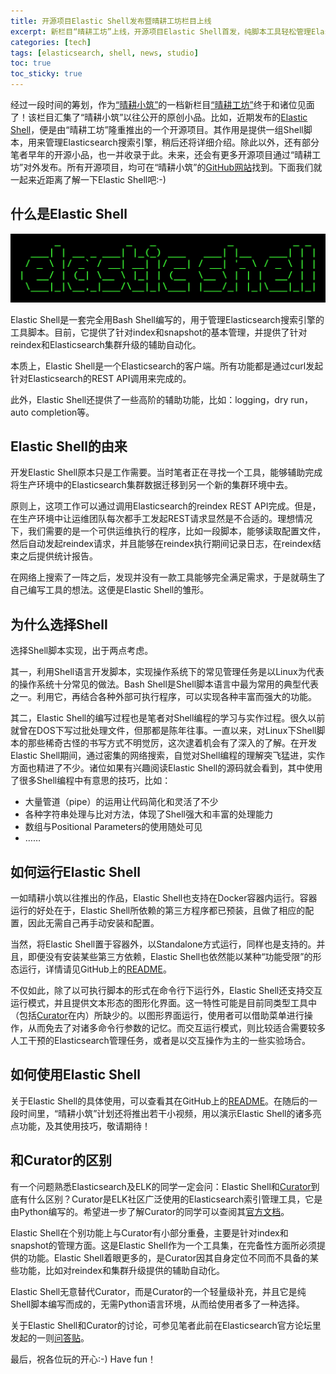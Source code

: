 ```yaml
---
title: 开源项目Elastic Shell发布暨晴耕工坊栏目上线
excerpt: 新栏目“晴耕工坊”上线，开源项目Elastic Shell首发，纯脚本工具轻松管理Elasticsearch搜索引擎
categories: [tech]
tags: [elasticsearch, shell, news, studio]
toc: true
toc_sticky: true
---
```


经过一段时间的筹划，作为[“晴耕小筑”](/)的一档新栏目[“晴耕工坊”](/studio)终于和诸位见面了！该栏目汇集了“晴耕小筑”以往公开的原创小品。比如，近期发布的[Elastic Shell](https://github.com/morningspace/elastic-shell)，便是由“晴耕工坊”隆重推出的一个开源项目。其作用是提供一组Shell脚本，用来管理Elasticsearch搜索引擎，稍后还将详细介绍。除此以外，还有部分笔者早年的开源小品，也一并收录于此。未来，还会有更多开源项目通过“晴耕工坊”对外发布。所有开源项目，均可在“晴耕小筑”的[GitHub网站](https://github.com/morningspace)找到。下面我们就一起来近距离了解一下Elastic Shell吧:-)

## 什么是Elastic Shell

![](/assets/images/studio/elash.png)

Elastic Shell是一套完全用Bash Shell编写的，用于管理Elasticsearch搜索引擎的工具脚本。目前，它提供了针对index和snapshot的基本管理，并提供了针对reindex和Elasticsearch集群升级的辅助自动化。

本质上，Elastic Shell是一个Elasticsearch的客户端。所有功能都是通过curl发起针对Elasticsearch的REST API调用来完成的。

此外，Elastic Shell还提供了一些高阶的辅助功能，比如：logging，dry run，auto completion等。

## Elastic Shell的由来

开发Elastic Shell原本只是工作需要。当时笔者正在寻找一个工具，能够辅助完成将生产环境中的Elasticsearch集群数据迁移到另一个新的集群环境中去。

原则上，这项工作可以通过调用Elasticsearch的reindex REST API完成。但是，在生产环境中让运维团队每次都手工发起REST请求显然是不合适的。理想情况下，我们需要的是一个可供运维执行的程序，比如一段脚本，能够读取配置文件，然后自动发起reindex请求，并且能够在reindex执行期间记录日志，在reindex结束之后提供统计报告。

在网络上搜索了一阵之后，发现并没有一款工具能够完全满足需求，于是就萌生了自己编写工具的想法。这便是Elastic Shell的雏形。

## 为什么选择Shell

选择Shell脚本实现，出于两点考虑。

其一，利用Shell语言开发脚本，实现操作系统下的常见管理任务是以Linux为代表的操作系统十分常见的做法。Bash Shell是Shell脚本语言中最为常用的典型代表之一。利用它，再结合各种外部可执行程序，可以实现各种丰富而强大的功能。

其二，Elastic Shell的编写过程也是笔者对Shell编程的学习与实作过程。很久以前就曾在DOS下写过批处理文件，但那都是陈年往事。一直以来，对Linux下Shell脚本的那些稀奇古怪的书写方式不明觉厉，这次逮着机会有了深入的了解。在开发Elastic Shell期间，通过密集的网络搜索，自觉对Shell编程的理解突飞猛进，实作方面也精进了不少。诸位如果有兴趣阅读Elastic Shell的源码就会看到，其中使用了很多Shell编程中有意思的技巧，比如：

* 大量管道（pipe）的运用让代码简化和灵活了不少
* 各种字符串处理与比对方法，体现了Shell强大和丰富的处理能力
* 数组与Positional Parameters的使用随处可见
* ……

## 如何运行Elastic Shell

一如晴耕小筑以往推出的作品，Elastic Shell也支持在Docker容器内运行。容器运行的好处在于，Elastic Shell所依赖的第三方程序都已预装，且做了相应的配置，因此无需自己再手动安装和配置。

当然，将Elastic Shell置于容器外，以Standalone方式运行，同样也是支持的。并且，即便没有安装某些第三方依赖，Elastic Shell也依然能以某种“功能受限”的形态运行，详情请见GitHub上的[README](https://github.com/morningspace/elastic-shell)。

不仅如此，除了以可执行脚本的形式在命令行下运行外，Elastic Shell还支持交互运行模式，并且提供文本形态的图形化界面。这一特性可能是目前同类型工具中（包括[Curator](https://github.com/elastic/curator)在内）所缺少的。以图形界面运行，使用者可以借助菜单进行操作，从而免去了对诸多命令行参数的记忆。而交互运行模式，则比较适合需要较多人工干预的Elasticsearch管理任务，或者是以交互操作为主的一些实验场合。

## 如何使用Elastic Shell

关于Elastic Shell的具体使用，可以查看其在GitHub上的[README](https://github.com/morningspace/elastic-shell)。在随后的一段时间里，“晴耕小筑”计划还将推出若干小视频，用以演示Elastic Shell的诸多亮点功能，及其使用技巧，敬请期待！

## 和Curator的区别

有一个问题熟悉Elasticsearch及ELK的同学一定会问：Elastic Shell和[Curator](https://github.com/elastic/curator)到底有什么区别？Curator是ELK社区广泛使用的Elasticsearch索引管理工具，它是由Python编写的。希望进一步了解Curator的同学可以查阅其[官方文档](https://www.elastic.co/guide/en/elasticsearch/client/curator/current/about.html)。

Elastic Shell在个别功能上与Curator有小部分重叠，主要是针对index和snapshot的管理方面。这是Elastic Shell作为一个工具集，在完备性方面所必须提供的功能。Elastic Shell着眼更多的，是Curator因其自身定位不同而不具备的某些功能，比如对reindex和集群升级提供的辅助自动化。

Elastic Shell无意替代Curator，而是Curator的一个轻量级补充，并且它是纯Shell脚本编写而成的，无需Python语言环境，从而给使用者多了一种选择。

关于Elastic Shell和Curator的讨论，可参见笔者此前在Elasticsearch官方论坛里发起的一则[问答贴](https://discuss.elastic.co/t/looking-for-shell-based-elasticsearch-client-or-something-similar-to-curator-run-in-command-line/166009/5)。

最后，祝各位玩的开心:-) Have fun！